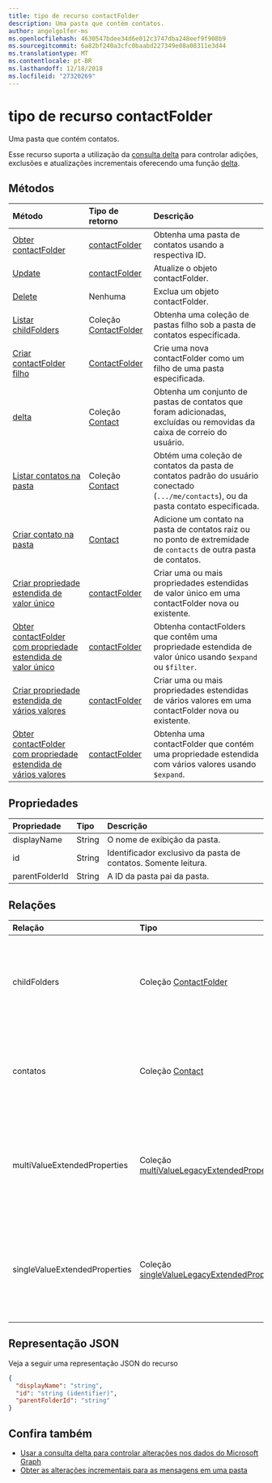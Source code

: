 ```yaml
---
title: tipo de recurso contactFolder
description: Uma pasta que contém contatos.
author: angelgolfer-ms
ms.openlocfilehash: 4630547bdee34d6e012c3747dba248eef9f908b9
ms.sourcegitcommit: 6a82bf240a3cfc0baabd227349e08a08311e3d44
ms.translationtype: MT
ms.contentlocale: pt-BR
ms.lasthandoff: 12/18/2018
ms.locfileid: "27320269"
---
```

# <a name="contactfolder-resource-type"></a>tipo de recurso contactFolder

Uma pasta que contém contatos.

Esse recurso suporta a utilização da [consulta delta](/graph/delta-query-overview) para controlar adições, exclusões e atualizações incrementais oferecendo uma função [delta](../api/contactfolder-delta.md).


## <a name="methods"></a>Métodos

| Método       | Tipo de retorno  |Descrição|
|:---------------|:--------|:----------|
|[Obter contactFolder](../api/contactfolder-get.md) | [contactFolder](contactfolder.md) |Obtenha uma pasta de contatos usando a respectiva ID.|
|[Update](../api/contactfolder-update.md) | [contactFolder](contactfolder.md) |Atualize o objeto contactFolder. |
|[Delete](../api/contactfolder-delete.md) | Nenhuma |Exclua um objeto contactFolder. |
|[Listar childFolders](../api/contactfolder-list-childfolders.md) |Coleção [ContactFolder](contactfolder.md)| Obtenha uma coleção de pastas filho sob a pasta de contatos especificada.|
|[Criar contactFolder filho](../api/contactfolder-post-childfolders.md) |[ContactFolder](contactfolder.md)| Crie uma nova contactFolder como um filho de uma pasta especificada.|
|[delta](../api/contact-delta.md)|Coleção [Contact](contact.md)| Obtenha um conjunto de pastas de contatos que foram adicionadas, excluídas ou removidas da caixa de correio do usuário.|
|[Listar contatos na pasta](../api/contactfolder-list-contacts.md) |Coleção [Contact](contact.md)| Obtém uma coleção de contatos da pasta de contatos padrão do usuário conectado (`.../me/contacts`), ou da pasta contato especificada.|
|[Criar contato na pasta](../api/contactfolder-post-contacts.md) |[Contact](contact.md)| Adicione um contato na pasta de contatos raiz ou no ponto de extremidade de `contacts` de outra pasta de contatos.|
|[Criar propriedade estendida de valor único](../api/singlevaluelegacyextendedproperty-post-singlevalueextendedproperties.md) |[contactFolder](contactfolder.md)  |Criar uma ou mais propriedades estendidas de valor único em uma contactFolder nova ou existente.   |
|[Obter contactFolder com propriedade estendida de valor único](../api/singlevaluelegacyextendedproperty-get.md)  | [contactFolder](contactfolder.md) | Obtenha contactFolders que contêm uma propriedade estendida de valor único usando `$expand` ou `$filter`. |
|[Criar propriedade estendida de vários valores](../api/multivaluelegacyextendedproperty-post-multivalueextendedproperties.md) | [contactFolder](contactfolder.md) | Criar uma ou mais propriedades estendidas de vários valores em uma contactFolder nova ou existente.  |
|[Obter contactFolder com propriedade estendida de vários valores](../api/multivaluelegacyextendedproperty-get.md)  | [contactFolder](contactfolder.md) | Obtenha uma contactFolder que contém uma propriedade estendida com vários valores usando `$expand`. |

## <a name="properties"></a>Propriedades
| Propriedade     | Tipo   |Descrição|
|:---------------|:--------|:----------|
|displayName|String|O nome de exibição da pasta.|
|id|String|Identificador exclusivo da pasta de contatos. Somente leitura.|
|parentFolderId|String|A ID da pasta pai da pasta.|

## <a name="relationships"></a>Relações
| Relação | Tipo   |Descrição|
|:---------------|:--------|:----------|
|childFolders|Coleção [ContactFolder](contactfolder.md)|A coleção de pastas filho na pasta. Propriedade de navegação. Somente leitura. Anulável.|
|contatos|Coleção [Contact](contact.md)|Os contatos na pasta. Propriedade de navegação. Somente leitura. Anulável.|
|multiValueExtendedProperties|Coleção [multiValueLegacyExtendedProperty](multivaluelegacyextendedproperty.md)| A coleção de propriedades estendidas de vários valores definidas para a contactFolder. Somente leitura. Anulável.|
|singleValueExtendedProperties|Coleção [singleValueLegacyExtendedProperty](singlevaluelegacyextendedproperty.md)| A coleção de propriedades estendidas de vários valores definidas para a contactFolder. Somente leitura. Anulável.|

## <a name="json-representation"></a>Representação JSON

Veja a seguir uma representação JSON do recurso

<!--{
  "blockType": "resource",
  "optionalProperties": [
    "childFolders",
    "contacts",
    "multiValueExtendedProperties",
    "singleValueExtendedProperties"
  ],
  "keyProperty": "id",
  "baseType": "microsoft.graph.entity",
  "@odata.type": "microsoft.graph.contactFolder",
  "@odata.annotations": [
    {
      "property": "childFolders",
      "capabilities": {
        "navigability": "single",
        "changeTracking": false,
        "searchable": false
      }
    },
    {
      "property": "contacts",
      "capabilities": {
        "changeTracking": true,
        "navigability": "single",
        "searchable": false
      }
    }
  ]
}-->

```json
{
  "displayName": "string",
  "id": "string (identifier)",
  "parentFolderId": "string"
}

```

## <a name="see-also"></a>Confira também

- [Usar a consulta delta para controlar alterações nos dados do Microsoft Graph](/graph/delta-query-overview)
- [Obter as alterações incrementais para as mensagens em uma pasta](/graph/delta-query-messages)


<!-- uuid: 8fcb5dbc-d5aa-4681-8e31-b001d5168d79
2015-10-25 14:57:30 UTC -->
<!-- {
  "type": "#page.annotation",
  "description": "contactFolder resource",
  "keywords": "",
  "section": "documentation",
  "tocPath": ""
}-->
